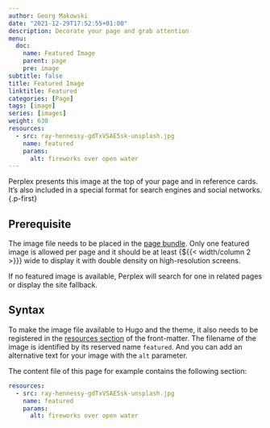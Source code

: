 ```yaml
---
author: Georg Makowski
date: "2021-12-29T17:52:55+01:00"
description: Decorate your page and grab attention
menu:
  doc:
    name: Featured Image
    parent: page
    pre: image
subtitle: false
title: Featured Image
linktitle: Featured
categories: [Page]
tags: [image]
series: [images]
weight: 630
resources:
  - src: ray-hennessy-gdTxVSAE5sk-unsplash.jpg
    name: featured
    params:
      alt: fireworks over open water
---
```


Perplex presents this image at the top of your page and in reference cards. It’s also included in a special format for search engines and social networks.
{.p-first} <!--more-->

## Prerequisite

The image file needs to be placed in the [page bundle](/doc/intro/workflow/content#bundles). Only one featured image is allowed per page and it should be at least {${{< width/column 2 >}}} wide to display it with double density on high-resolution screens.

If no featured image is available, Perplex will search for one in related pages or display the site fallback.

## Syntax

To make the image file available to Hugo and the theme, it also needs to be registered in the [resources section](/doc/intro/workflow/resources) of the front-matter. The filename of the image is identified by its reserved name `featured`. And you can add an alternative text for your image with the `alt` parameter.

The content file of this page for example contains the following section:

```yaml
resources:
  - src: ray-hennessy-gdTxVSAE5sk-unsplash.jpg
    name: featured
    params:
      alt: fireworks over open water
```
